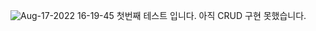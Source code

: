 ![Aug-17-2022 16-19-45](https://user-images.githubusercontent.com/104332812/185059555-07e78652-14e5-462b-8551-0449a26253bf.gif)
첫번째 테스트 입니다.
아직 CRUD 구현 못했습니다.
